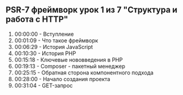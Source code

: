## PSR-7 фреймворк урок 1 из 7 "Структура и работа с HTTP"

1. 00:00:00 - Вступление
2. 00:01:09 - Что такое фреймворк
3. 00:06:29 - История JavaScript
4. 00:10:30 - История PHP
5. 00:15:18 - Ключевые нововведения в PHP
6. 00:19:13 - Composer - пакетный менеджер
7. 00:25:15 - Обратная сторона компонентного подхода
8. 00:28:00 - Начало создания проекта
9. 00:31:04 - GET-запрос